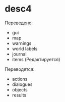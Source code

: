 # desc4
Переведено:
* gui
* map
* warnings
* world labels
* journal
* items (Редактируется)

Переводятся:
* actions
* dialogues
* objects
* results

